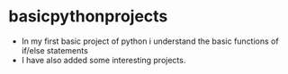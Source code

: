 # basicpythonprojects
* In my first basic project of python i understand the basic functions of if/else statements
* I have also added some interesting projects.
